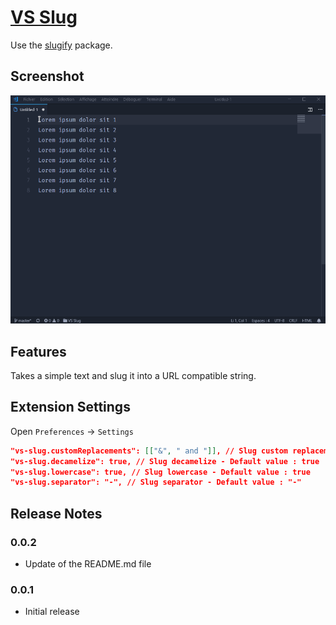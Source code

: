 # [VS Slug](https://marketplace.visualstudio.com/items?itemName=neptunedesign.vs-slug)

Use the [slugify](https://github.com/sindresorhus/slugify) package.

## Screenshot

![Demo](https://raw.githubusercontent.com/NeptuneDesign/vs-slug/master/images/screenshot.gif)

## Features

Takes a simple text and slug it into a URL compatible string.

## Extension Settings

Open `Preferences` -> `Settings`

```json
"vs-slug.customReplacements": [["&", " and "]], // Slug custom replacements - Default value : [["&", " and "]]
"vs-slug.decamelize": true, // Slug decamelize - Default value : true
"vs-slug.lowercase": true, // Slug lowercase - Default value : true
"vs-slug.separator": "-", // Slug separator - Default value : "-"
```

## Release Notes

### 0.0.2

- Update of the README.md file

### 0.0.1

- Initial release
